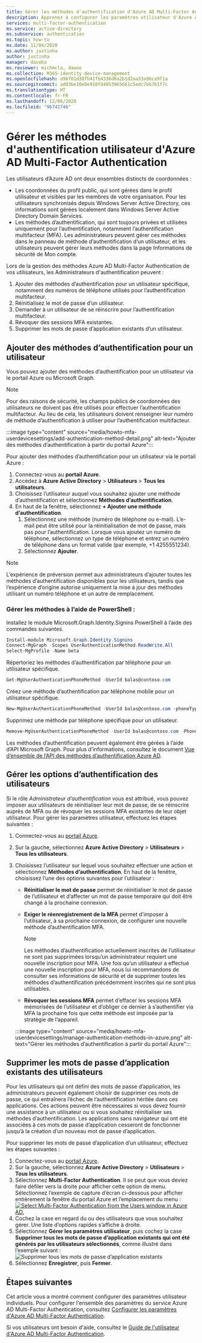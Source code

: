 ```yaml
---
title: Gérer les méthodes d'authentification d'Azure AD Multi-Factor Authentication - Azure Active Directory
description: Apprenez à configurer les paramètres utilisateur d'Azure Active Directory pour Azure AD Multi-Factor Authentication
services: multi-factor-authentication
ms.service: active-directory
ms.subservice: authentication
ms.topic: how-to
ms.date: 11/04/2020
ms.author: justinha
author: justinha
manager: daveba
ms.reviewer: michmcla, dawoo
ms.collection: M365-identity-device-management
ms.openlocfilehash: a96f01d38fb41f64336d0a2b1d2aa33a96ca9f1a
ms.sourcegitcommit: ad83be10e9e910fd4853965661c5edc7bb7b1f7c
ms.translationtype: HT
ms.contentlocale: fr-FR
ms.lasthandoff: 12/06/2020
ms.locfileid: "96742746"
---
```

# <a name="manage-user-authentication-methods-for-azure-ad-multi-factor-authentication"></a>Gérer les méthodes d'authentification utilisateur d'Azure AD Multi-Factor Authentication

Les utilisateurs d’Azure AD ont deux ensembles distincts de coordonnées :  

- Les coordonnées du profil public, qui sont gérées dans le profil utilisateur et visibles par les membres de votre organisation. Pour les utilisateurs synchronisés depuis Windows Server Active Directory, ces informations sont gérées localement dans Windows Server Active Directory Domain Services.
- Les méthodes d’authentification, qui sont toujours privées et utilisées uniquement pour l’authentification, notamment l’authentification multifacteur (MFA). Les administrateurs peuvent gérer ces méthodes dans le panneau de méthode d’authentification d’un utilisateur, et les utilisateurs peuvent gérer leurs méthodes dans la page Informations de sécurité de Mon compte.

Lors de la gestion des méthodes Azure AD Multi-Factor Authentication de vos utilisateurs, les Administrateurs d'authentification peuvent : 

1. Ajouter des méthodes d’authentification pour un utilisateur spécifique, notamment des numéros de téléphone utilisés pour l’authentification multifacteur.
1. Réinitialisez le mot de passe d’un utilisateur.
1. Demander à un utilisateur de se réinscrire pour l’authentification multifacteur.
1. Révoquer des sessions MFA existantes.
1. Supprimer les mots de passe d’application existants d’un utilisateur.  

## <a name="add-authentication-methods-for-a-user"></a>Ajouter des méthodes d’authentification pour un utilisateur 

Vous pouvez ajouter des méthodes d’authentification pour un utilisateur via le portail Azure ou Microsoft Graph.  

> [!NOTE]
> Pour des raisons de sécurité, les champs publics de coordonnées des utilisateurs ne doivent pas être utilisés pour effectuer l’authentification multifacteur. Au lieu de cela, les utilisateurs doivent renseigner leur numéro de méthode d’authentification à utiliser pour l’authentification multifacteur.  

:::image type="content" source="media/howto-mfa-userdevicesettings/add-authentication-method-detail.png" alt-text="Ajouter des méthodes d’authentification à partir du portail Azure":::

Pour ajouter des méthodes d’authentification pour un utilisateur via le portail Azure :  

1. Connectez-vous au **portail Azure**. 
1. Accédez à **Azure Active Directory** > **Utilisateurs** > **Tous les utilisateurs**. 
1. Choisissez l’utilisateur auquel vous souhaitez ajouter une méthode d’authentification et sélectionnez **Méthodes d’authentification**.  
1. En haut de la fenêtre, sélectionnez **+ Ajouter une méthode d’authentification**.
   1. Sélectionnez une méthode (numéro de téléphone ou e-mail). L’e-mail peut être utilisé pour la réinitialisation de mot de passe, mais pas pour l’authentification. Lorsque vous ajoutez un numéro de téléphone, sélectionnez un type de téléphone et entrez un numéro de téléphone dans un format valide (par exemple, +1 4255551234).
   1. Sélectionnez **Ajouter**.

> [!NOTE]
> L’expérience de préversion permet aux administrateurs d’ajouter toutes les méthodes d’authentification disponibles pour les utilisateurs, tandis que l’expérience d’origine autorise uniquement la mise à jour des méthodes utilisant un numéro téléphone et un autre de remplacement.

### <a name="manage-methods-using-powershell"></a>Gérer les méthodes à l’aide de PowerShell :  

Installez le module Microsoft.Graph.Identity.Signins PowerShell à l’aide des commandes suivantes. 

```powershell
Install-module Microsoft.Graph.Identity.Signins
Connect-MgGraph -Scopes UserAuthenticationMethod.ReadWrite.All
Select-MgProfile -Name beta
```

Répertoriez les méthodes d’authentification par téléphone pour un utilisateur spécifique.

```powershell
Get-MgUserAuthenticationPhoneMethod -UserId balas@contoso.com
```

Créez une méthode d’authentification par téléphone mobile pour un utilisateur spécifique.

```powershell
New-MgUserAuthenticationPhoneMethod -UserId balas@contoso.com -phoneType “mobile” -phoneNumber "+1 7748933135"
```

Supprimez une méthode par téléphone spécifique pour un utilisateur.

```powershell
Remove-MgUserAuthenticationPhoneMethod -UserId balas@contoso.com -PhoneAuthenticationMethodId 3179e48a-750b-4051-897c-87b9720928f7
```

Les méthodes d’authentification peuvent également être gérées à l’aide d’API Microsoft Graph. Pour plus d’informations, consultez le document [Vue d’ensemble de l’API des méthodes d’authentification Azure AD](/graph/api/resources/authenticationmethods-overview?view=graph-rest-beta&preserve-view=true).

## <a name="manage-user-authentication-options"></a>Gérer les options d’authentification des utilisateurs

Si le rôle *Administrateur d’authentification* vous est attribué, vous pouvez imposer aux utilisateurs de réinitialiser leur mot de passe, de se réinscrire auprès de MFA ou de révoquer les sessions MFA existantes de leur objet utilisateur. Pour gérer les paramètres utilisateur, effectuez les étapes suivantes :

1. Connectez-vous au [portail Azure](https://portal.azure.com).
1. Sur la gauche, sélectionnez **Azure Active Directory** > **Utilisateurs** > **Tous les utilisateurs**.
1. Choisissez l’utilisateur sur lequel vous souhaitez effectuer une action et sélectionnez **Méthodes d’authentification**. En haut de la fenêtre, choisissez l’une des options suivantes pour l’utilisateur :
   - **Réinitialiser le mot de passe** permet de réinitialiser le mot de passe de l’utilisateur et d’affecter un mot de passe temporaire qui doit être changé à la prochaine connexion.
   - **Exiger le réenregistrement de la MFA** permet d’imposer à l’utilisateur, à sa prochaine connexion, de configurer une nouvelle méthode d’authentification MFA.
   
      > [!NOTE]
      > Les méthodes d’authentification actuellement inscrites de l’utilisateur ne sont pas supprimées lorsqu’un administrateur requiert une nouvelle inscription pour MFA. Une fois qu’un utilisateur a effectué une nouvelle inscription pour MFA, nous lui recommandons de consulter ses informations de sécurité et de supprimer toutes les méthodes d’authentification précédemment inscrites qui ne sont plus utilisables.
   
   - **Révoquer les sessions MFA** permet d’effacer les sessions MFA mémorisées de l’utilisateur et d’obliger ce dernier à s’authentifier via MFA la prochaine fois que cette méthode est imposée par la stratégie de l’appareil.
   
    :::image type="content" source="media/howto-mfa-userdevicesettings/manage-authentication-methods-in-azure.png" alt-text="Gérer les méthodes d’authentification à partir du portail Azure":::

## <a name="delete-users-existing-app-passwords"></a>Supprimer les mots de passe d’application existants des utilisateurs

Pour les utilisateurs qui ont défini des mots de passe d’application, les administrateurs peuvent également choisir de supprimer ces mots de passe, ce qui entraînera l’échec de l’authentification héritée dans ces applications. Ces actions peuvent être nécessaires si vous devez fournir une assistance à un utilisateur ou si vous souhaitez réinitialiser ses méthodes d’authentification. Les applications sans navigateur qui ont été associées à ces mots de passe d’application cesseront de fonctionner jusqu’à la création d’un nouveau mot de passe d’application. 

Pour supprimer les mots de passe d’application d’un utilisateur, effectuez les étapes suivantes :

1. Connectez-vous au [portail Azure](https://portal.azure.com).
1. Sur la gauche, sélectionnez **Azure Active Directory** > **Utilisateurs** > **Tous les utilisateurs**.
1. Sélectionnez **Multi-Factor Authentication**. Il se peut que vous deviez faire défiler vers la droite pour afficher cette option de menu. Sélectionnez l’exemple de capture d’écran ci-dessous pour afficher entièrement la fenêtre du portail Azure et l’emplacement du menu : [![Select Multi-Factor Authentication from the Users window in Azure AD.](media/howto-mfa-userstates/selectmfa-cropped.png)](media/howto-mfa-userstates/selectmfa.png#lightbox)
1. Cochez la case en regard du ou des utilisateurs que vous souhaitez gérer. Une liste d’options rapides s’affiche à droite.
1. Sélectionnez **Gérer les paramètres utilisateur**, puis cochez la case **Supprimer tous les mots de passe d’application existants qui ont été générés par les utilisateurs sélectionnés**, comme illustré dans l’exemple suivant : ![Supprimer tous les mots de passe d’application existants](./media/howto-mfa-userdevicesettings/deleteapppasswords.png)
1. Sélectionnez **Enregistrer**, puis **Fermer**.

## <a name="next-steps"></a>Étapes suivantes

Cet article vous a montré comment configurer des paramètres utilisateur individuels. Pour configurer l'ensemble des paramètres du service Azure AD Multi-Factor Authentication, consultez [Configurer les paramètres d'Azure AD Multi-Factor Authentication](howto-mfa-mfasettings.md).

Si vos utilisateurs ont besoin d'aide, consultez le [Guide de l'utilisateur d'Azure AD Multi-Factor Authentication](../user-help/multi-factor-authentication-end-user-first-time.md).
